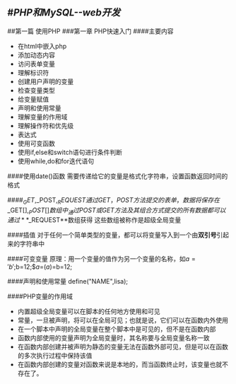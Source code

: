 #***PHP和MySQL--web开发***
---
##第一篇 使用PHP
###第一章 PHP快速入门
####主要内容
* 在html中嵌入php
* 添加动态内容
* 访问表单变量
* 理解标识符
* 创建用户声明的变量
* 检查变量类型
* 给变量赋值
* 声明和使用常量
* 理解变量的作用域
* 理解操作符和优先级
* 表达式
* 使用可变函数
* 使用if,else和switch语句进行条件判断
* 使用while,do和for迭代语句

####使用date()函数
需要传递给它的变量是格式化字符串，设置函数返回时间的格式

####$_GET,$_POST,$_REQUEST
通过GET，POST方法提交的表单，数据将保存在$_GET[],$_POST[]数组中_
通过POST或GET方法及其组合方式提交的所有数据都可以通过**$_REQUEST**数组获得
这些数组被称作是超级全局变量

####插值
对于任何一个简单类型的变量，都可以将变量写入到一个由**双引号**引起来的字符串中

####可变变量
原理：用一个变量的值作为另一个变量的名称，如$a='b';$b=12;$$a=$($a)=$b=12;

####声明和使用常量
define("NAME",lisa);

####PHP变量的作用域
* 内置超级全局变量可以在脚本的任何地方使用和可见
* 常量，一旦被声明，将可以在全局可见；也就是说，它们可以在函数内外使用
* 在一个脚本中声明的全局变量在整个脚本中是可见的，但不是在函数内部
* 函数内部使用的变量声明为全局变量时，其名称要与全局变量名称一致
* 在函数内部创建并被声明为静态的变量无法在函数外部可见，但是可以在函数的多次执行过程中保持该值
* 在函数内部创建的变量对函数来说是本地的，而当函数终止时，该变量也就不存在了。

